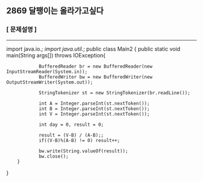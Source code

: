 ## 
2869 달팽이는 올라가고싶다
---
### [ 문제설명 ]


---
import java.io.*;
import java.util.*;
public class Main2 {
			public static void main(String args[]) throws IOException{
				
				BufferedReader br = new BufferedReader(new InputStreamReader(System.in));
				BufferedWriter bw = new BufferedWriter(new OutputStreamWriter(System.out));
				
				StringTokenizer st = new StringTokenizer(br.readLine());
				
				int A = Integer.parseInt(st.nextToken());
				int B = Integer.parseInt(st.nextToken());
				int V = Integer.parseInt(st.nextToken());
				
				int day = 0, result = 0;
				
				result = (V-B) / (A-B);;
				if((V-B)%(A-B) != 0) result++;

				bw.write(String.valueOf(result));
				bw.close();
		}
}
